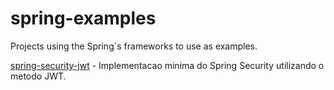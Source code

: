 # spring-examples
Projects using the Spring`s frameworks to use as examples.

[spring-security-jwt](https://github.com/igorgsousa/spring-examples/wiki/Spring-Security---JWT) - Implementacao minima do Spring Security utilizando o metodo JWT.
